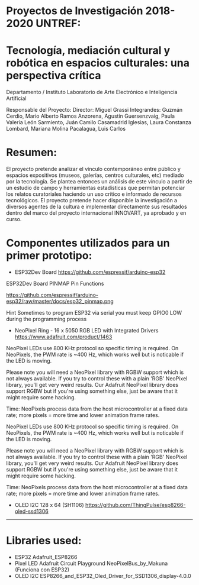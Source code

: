# Proyectos de Investigación 2018-2020 UNTREF: 
# Tecnología, mediación cultural y robótica en espacios culturales: una perspectiva crítica

Departamento / Instituto Laboratorio de Arte Electrónico e Inteligencia Artificial

Responsable​ ​del​ ​Proyecto: Director: Miguel​ ​Grassi
Integrandes: 
Guzmán Cerdio, Mario Alberto
Ramos Anzorena, Agustín
Guersenzvaig, Paula Valeria
León Sarmiento, Juán Camilo
Casamadrid Iglesias, Laura Constanza
Lombard, Mariana
Molina Pacalagua, Luis Carlos

# Resumen:
El proyecto pretende analizar el vínculo contemporáneo entre público y espacios
expositivos (museos, galerías, centros culturales, etc) mediado por la tecnología. Se
plantea entonces un análisis de este vínculo a partir de un estudio de campo y
herramientas estadísticas que permitan potenciar los relatos curatoriales haciendo un uso
crítico e informado de recursos tecnológicos. El proyecto pretende hacer disponible la
investigación a diversos agentes de la cultura e implementar directamente sus resultados
dentro del marco del proyecto internacional INNOVART, ya aprobado y en curso.

# Componentes utilizados para un primer prototipo:

- ESP32Dev Board
https://github.com/espressif/arduino-esp32

ESP32Dev Board PINMAP
Pin Functions

https://github.com/espressif/arduino-esp32/raw/master/docs/esp32_pinmap.png

Hint
Sometimes to program ESP32 via serial you must keep GPIO0 LOW during the programming process

- NeoPixel Ring - 16 x 5050 RGB LED with Integrated Drivers
https://www.adafruit.com/product/1463

NeoPixel LEDs use 800 KHz protocol so specific timing is required. On NeoPixels, the PWM rate is ~400 Hz, which works well but is noticable if the LED is moving.

Please note you will need a NeoPixel library with RGBW support which is not always available. If you try to control these with a plain 'RGB' NeoPixel library, you'll get very weird results. Our Adafruit NeoPixel library does support RGBW but if you're using something else, just be aware that it might require some hacking.

Time: NeoPixels process data from the host microcontroller at a fixed data rate; more pixels = more time and lower animation frame rates.

NeoPixel LEDs use 800 KHz protocol so specific timing is required. On NeoPixels, the PWM rate is ~400 Hz, which works well but is noticable if the LED is moving.

Please note you will need a NeoPixel library with RGBW support which is not always available. If you try to control these with a plain 'RGB' NeoPixel library, you'll get very weird results. Our Adafruit NeoPixel library does support RGBW but if you're using something else, just be aware that it might require some hacking.

Time: NeoPixels process data from the host microcontroller at a fixed data rate; more pixels = more time and lower animation frame rates.

- OLED I2C 128 x 64 (SH1106)
https://github.com/ThingPulse/esp8266-oled-ssd1306

----------------------

# Libraries used:
- ESP32
   Adafruit_ESP8266
- Pixel LED
    Adafruit Circuit Playground
    NeoPixelBus_by_Makuna (Funciona con ESP32)
- OLED I2C
    ESP8266_and_ESP32_Oled_Driver_for_SSD1306_display-4.0.0
    
 


